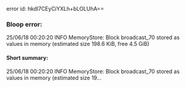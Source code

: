 error id: hkdI7CEyCiYXLh+bLOLUhA==
### Bloop error:

25/06/18 00:20:20 INFO MemoryStore: Block broadcast_70 stored as values in memory (estimated size 198.6 KiB, free 4.5 GiB)
#### Short summary: 

25/06/18 00:20:20 INFO MemoryStore: Block broadcast_70 stored as values in memory (estimated size 19...